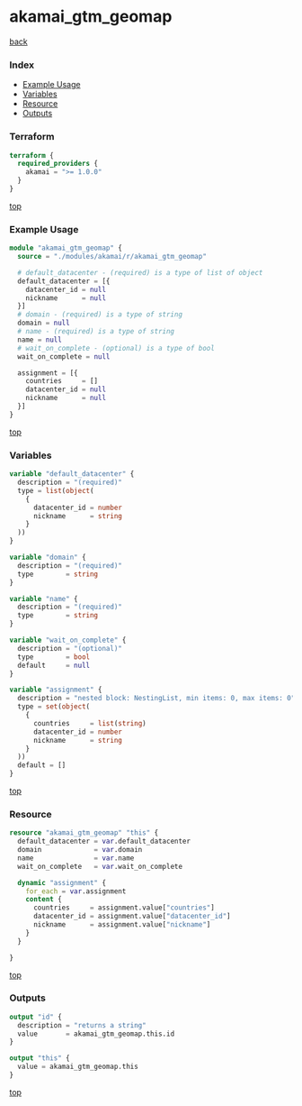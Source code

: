 # akamai_gtm_geomap

[back](../akamai.md)

### Index

- [Example Usage](#example-usage)
- [Variables](#variables)
- [Resource](#resource)
- [Outputs](#outputs)

### Terraform

```terraform
terraform {
  required_providers {
    akamai = ">= 1.0.0"
  }
}
```

[top](#index)

### Example Usage

```terraform
module "akamai_gtm_geomap" {
  source = "./modules/akamai/r/akamai_gtm_geomap"

  # default_datacenter - (required) is a type of list of object
  default_datacenter = [{
    datacenter_id = null
    nickname      = null
  }]
  # domain - (required) is a type of string
  domain = null
  # name - (required) is a type of string
  name = null
  # wait_on_complete - (optional) is a type of bool
  wait_on_complete = null

  assignment = [{
    countries     = []
    datacenter_id = null
    nickname      = null
  }]
}
```

[top](#index)

### Variables

```terraform
variable "default_datacenter" {
  description = "(required)"
  type = list(object(
    {
      datacenter_id = number
      nickname      = string
    }
  ))
}

variable "domain" {
  description = "(required)"
  type        = string
}

variable "name" {
  description = "(required)"
  type        = string
}

variable "wait_on_complete" {
  description = "(optional)"
  type        = bool
  default     = null
}

variable "assignment" {
  description = "nested block: NestingList, min items: 0, max items: 0"
  type = set(object(
    {
      countries     = list(string)
      datacenter_id = number
      nickname      = string
    }
  ))
  default = []
}
```

[top](#index)

### Resource

```terraform
resource "akamai_gtm_geomap" "this" {
  default_datacenter = var.default_datacenter
  domain             = var.domain
  name               = var.name
  wait_on_complete   = var.wait_on_complete

  dynamic "assignment" {
    for_each = var.assignment
    content {
      countries     = assignment.value["countries"]
      datacenter_id = assignment.value["datacenter_id"]
      nickname      = assignment.value["nickname"]
    }
  }

}
```

[top](#index)

### Outputs

```terraform
output "id" {
  description = "returns a string"
  value       = akamai_gtm_geomap.this.id
}

output "this" {
  value = akamai_gtm_geomap.this
}
```

[top](#index)